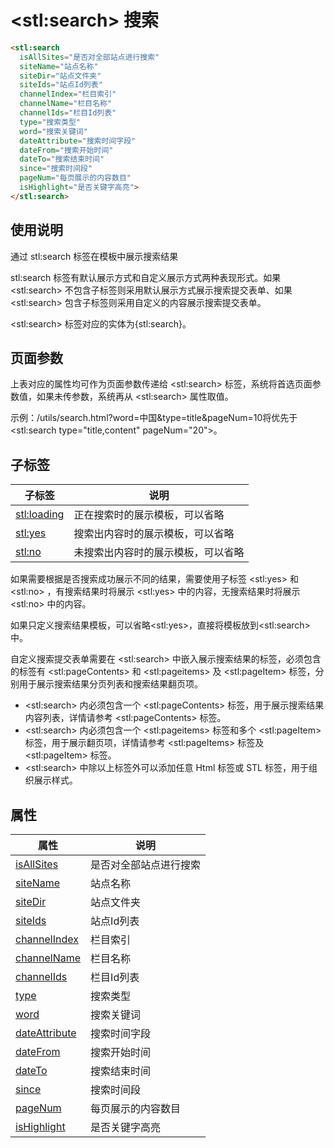 ﻿# &lt;stl:search&gt; 搜索

```html
<stl:search
  isAllSites="是否对全部站点进行搜索"
  siteName="站点名称"
  siteDir="站点文件夹"
  siteIds="站点Id列表"
  channelIndex="栏目索引"
  channelName="栏目名称"
  channelIds="栏目Id列表"
  type="搜索类型"
  word="搜索关键词"
  dateAttribute="搜索时间字段"
  dateFrom="搜索开始时间"
  dateTo="搜索结束时间"
  since="搜索时间段"
  pageNum="每页展示的内容数目"
  isHighlight="是否关键字高亮">
</stl:search>
```

## 使用说明

通过 stl:search 标签在模板中展示搜索结果

stl:search 标签有默认展示方式和自定义展示方式两种表现形式。如果 &lt;stl:search&gt; 不包含子标签则采用默认展示方式展示搜索提交表单、如果 &lt;stl:search&gt; 包含子标签则采用自定义的内容展示搜索提交表单。

&lt;stl:search&gt; 标签对应的实体为{stl:search}。

## 页面参数

上表对应的属性均可作为页面参数传递给 &lt;stl:search&gt; 标签，系统将首选页面参数值，如果未传参数，系统再从 &lt;stl:search&gt; 属性取值。

示例：/utils/search.html?word=中国&type=title&pageNum=10将优先于 &lt;stl:search type="title,content" pageNum="20"&gt;。

## 子标签

| 子标签                  | 说明                               |
| ----------------------- | ---------------------------------- |
| [stl:loading](loading/) | 正在搜索时的展示模板，可以省略     |
| [stl:yes](yes/)         | 搜索出内容时的展示模板，可以省略   |
| [stl:no](no/)           | 未搜索出内容时的展示模板，可以省略 |

如果需要根据是否搜索成功展示不同的结果，需要使用子标签 &lt;stl:yes&gt; 和 &lt;stl:no&gt; ，有搜索结果时将展示 &lt;stl:yes&gt; 中的内容，无搜索结果时将展示 &lt;stl:no&gt; 中的内容。

如果只定义搜索结果模板，可以省略&lt;stl:yes&gt;，直接将模板放到&lt;stl:search&gt; 中。

自定义搜索提交表单需要在 &lt;stl:search&gt; 中嵌入展示搜索结果的标签，必须包含的标签有 &lt;stl:pageContents&gt; 和 &lt;stl:pageitems&gt; 及 &lt;stl:pageItem&gt; 标签，分别用于展示搜索结果分页列表和搜索结果翻页项。

- &lt;stl:search&gt; 内必须包含一个 &lt;stl:pageContents&gt; 标签，用于展示搜索结果内容列表，详情请参考 &lt;stl:pageContents&gt; 标签。
- &lt;stl:search&gt; 内必须包含一个 &lt;stl:pageitems&gt; 标签和多个 &lt;stl:pageItem&gt; 标签，用于展示翻页项，详情请参考 &lt;stl:pageItems&gt; 标签及 &lt;stl:pageItem&gt; 标签。
- &lt;stl:search&gt; 中除以上标签外可以添加任意 Html 标签或 STL 标签，用于组织展示样式。

## 属性

| 属性                                                | 说明                   |
| --------------------------------------------------- | ---------------------- |
| [isAllSites](search/attributes?id=isAllSites)       | 是否对全部站点进行搜索 |
| [siteName](search/attributes?id=siteName)           | 站点名称               |
| [siteDir](search/attributes?id=siteDir)             | 站点文件夹             |
| [siteIds](search/attributes?id=siteIds)             | 站点Id列表             |
| [channelIndex](search/attributes?id=channelIndex)   | 栏目索引               |
| [channelName](search/attributes?id=channelName)     | 栏目名称               |
| [channelIds](search/attributes?id=channelIds)       | 栏目Id列表             |
| [type](search/attributes?id=type)                   | 搜索类型               |
| [word](search/attributes?id=word)                   | 搜索关键词             |
| [dateAttribute](search/attributes?id=dateAttribute) | 搜索时间字段           |
| [dateFrom](search/attributes?id=dateFrom)           | 搜索开始时间           |
| [dateTo](search/attributes?id=dateTo)               | 搜索结束时间           |
| [since](search/attributes?id=since)                 | 搜索时间段             |
| [pageNum](search/attributes?id=pageNum)             | 每页展示的内容数目     |
| [isHighlight](search/attributes?id=isHighlight)     | 是否关键字高亮         |